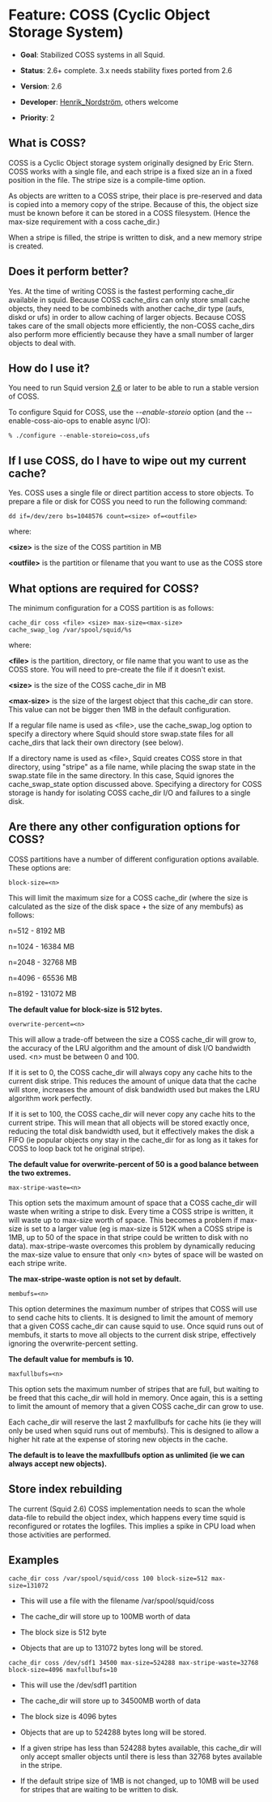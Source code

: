 # Feature: COSS (Cyclic Object Storage System)

  - **Goal**: Stabilized COSS systems in all Squid.

  - **Status**: 2.6+ complete. 3.x needs stability fixes ported from 2.6

  - **Version**: 2.6

  - **Developer**:
    [Henrik\_Nordström](https://wiki.squid-cache.org/action/show/Features/CyclicObjectStorageSystem/Henrik_Nordstr%C3%B6m#),
    others welcome

  - **Priority**: 2

## What is COSS?

COSS is a Cyclic Object storage system originally designed by Eric
Stern. COSS works with a single file, and each stripe is a fixed size an
in a fixed position in the file. The stripe size is a compile-time
option.

As objects are written to a COSS stripe, their place is pre-reserved and
data is copied into a memory copy of the stripe. Because of this, the
object size must be known before it can be stored in a COSS filesystem.
(Hence the max-size requirement with a coss cache\_dir.)

When a stripe is filled, the stripe is written to disk, and a new memory
stripe is created.

## Does it perform better?

Yes. At the time of writing COSS is the fastest performing cache\_dir
available in squid. Because COSS cache\_dirs can only store small cache
objects, they need to be combineds with another cache\_dir type (aufs,
diskd or ufs) in order to allow caching of larger objects. Because COSS
takes care of the small objects more efficiently, the non-COSS
cache\_dirs also perform more efficiently because they have a small
number of larger objects to deal with.

## How do I use it?

You need to run Squid version
[2.6](http://www.squid-cache.org/Versions/v2/2.6) or later to be able to
run a stable version of COSS.

To configure Squid for COSS, use the *--enable-storeio* option (and the
--enable-coss-aio-ops to enable async I/O):

    % ./configure --enable-storeio=coss,ufs

## If I use COSS, do I have to wipe out my current cache?

Yes. COSS uses a single file or direct partition access to store
objects. To prepare a file or disk for COSS you need to run the
following command:

    dd if=/dev/zero bs=1048576 count=<size> of=<outfile>

where:

**\<size\>** is the size of the COSS partition in MB

**\<outfile\>** is the partition or filename that you want to use as the
COSS store

## What options are required for COSS?

The minimum configuration for a COSS partition is as follows:

    cache_dir coss <file> <size> max-size=<max-size>
    cache_swap_log /var/spool/squid/%s

where:

**\<file\>** is the partition, directory, or file name that you want to
use as the COSS store. You will need to pre-create the file if it
doesn't exist.

**\<size\>** is the size of the COSS cache\_dir in MB

**\<max-size\>** is the size of the largest object that this cache\_dir
can store. This value can not be bigger then 1MB in the default
configuration.

If a regular file name is used as \<file\>, use the cache\_swap\_log
option to specify a directory where Squid should store swap.state files
for all cache\_dirs that lack their own directory (see below).

If a directory name is used as \<file\>, Squid creates COSS store in
that directory, using "stripe" as a file name, while placing the swap
state in the swap.state file in the same directory. In this case, Squid
ignores the cache\_swap\_state option discussed above. Specifying a
directory for COSS storage is handy for isolating COSS cache\_dir I/O
and failures to a single disk.

## Are there any other configuration options for COSS?

COSS partitions have a number of different configuration options
available. These options are:

    block-size=<n>

This will limit the maximum size for a COSS cache\_dir (where the size
is calculated as the size of the disk space + the size of any membufs)
as follows:

n=512 - 8192 MB

n=1024 - 16384 MB

n=2048 - 32768 MB

n=4096 - 65536 MB

n=8192 - 131072 MB

**The default value for block-size is 512 bytes.**

    overwrite-percent=<n>

This will allow a trade-off between the size a COSS cache\_dir will grow
to, the accuracy of the LRU algorithm and the amount of disk I/O
bandwidth used. \<n\> must be between 0 and 100.

If it is set to 0, the COSS cache\_dir will always copy any cache hits
to the current disk stripe. This reduces the amount of unique data that
the cache will store, increases the amount of disk bandwidth used but
makes the LRU algorithm work perfectly.

If it is set to 100, the COSS cache\_dir will never copy any cache hits
to the current stripe. This will mean that all objects will be stored
exactly once, reducing the total disk bandwidth used, but it effectively
makes the disk a FIFO (ie popular objects ony stay in the cache\_dir for
as long as it takes for COSS to loop back tot he original stripe).

**The default value for overwrite-percent of 50 is a good balance
between the two extremes.**

    max-stripe-waste=<n>

This option sets the maximum amount of space that a COSS cache\_dir will
waste when writing a stripe to disk. Every time a COSS stripe is
written, it will waste up to max-size worth of space. This becomes a
problem if max-size is set to a larger value (eg is max-size is 512K
when a COSS stripe is 1MB, up to 50 of the space in that stripe could be
written to disk with no data). max-stripe-waste overcomes this problem
by dynamically reducing the max-size value to ensure that only \<n\>
bytes of space will be wasted on each stripe write.

**The max-stripe-waste option is not set by default.**

    membufs=<n>

This option determines the maximum number of stripes that COSS will use
to send cache hits to clients. It is designed to limit the amount of
memory that a given COSS cache\_dir can cause squid to use. Once squid
runs out of membufs, it starts to move all objects to the current disk
stripe, effectively ignoring the overwrite-percent setting.

**The default value for membufs is 10.**

    maxfullbufs=<n>

This option sets the maximum number of stripes that are full, but
waiting to be freed that this cache\_dir will hold in memory. Once
again, this is a setting to limit the amount of memory that a given COSS
cache\_dir can grow to use.

Each cache\_dir will reserve the last 2 maxfullbufs for cache hits (ie
they will only be used when squid runs out of membufs). This is designed
to allow a higher hit rate at the expense of storing new objects in the
cache.

**The default is to leave the maxfullbufs option as unlimited (ie we can
always accept new objects).**

## Store index rebuilding

The current (Squid 2.6) COSS implementation needs to scan the whole
data-file to rebuild the object index, which happens every time squid is
reconfigured or rotates the logfiles. This implies a spike in CPU load
when those activities are performed.

## Examples

    cache_dir coss /var/spool/squid/coss 100 block-size=512 max-size=131072

  - This will use a file with the filename /var/spool/squid/coss

  - The cache\_dir will store up to 100MB worth of data

  - The block size is 512 byte

  - Objects that are up to 131072 bytes long will be stored.

<!-- end list -->

    cache_dir coss /dev/sdf1 34500 max-size=524288 max-stripe-waste=32768 block-size=4096 maxfullbufs=10

  - This will use the /dev/sdf1 partition

  - The cache\_dir will store up to 34500MB worth of data

  - The block size is 4096 bytes

  - Objects that are up to 524288 bytes long will be stored.

  - If a given stripe has less than 524288 bytes available, this
    cache\_dir will only accept smaller objects until there is less than
    32768 bytes available in the stripe.

  - If the default stripe size of 1MB is not changed, up to 10MB will be
    used for stripes that are waiting to be written to disk.
